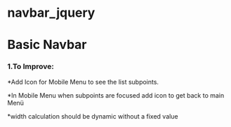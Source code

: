 # navbar_jquery
# Basic Navbar

### 1.To Improve:

*Add Icon for Mobile Menu to see the list subpoints.

*In Mobile Menu when subpoints are focused add icon to get back to main Menü

*width calculation should be dynamic without a fixed value 
